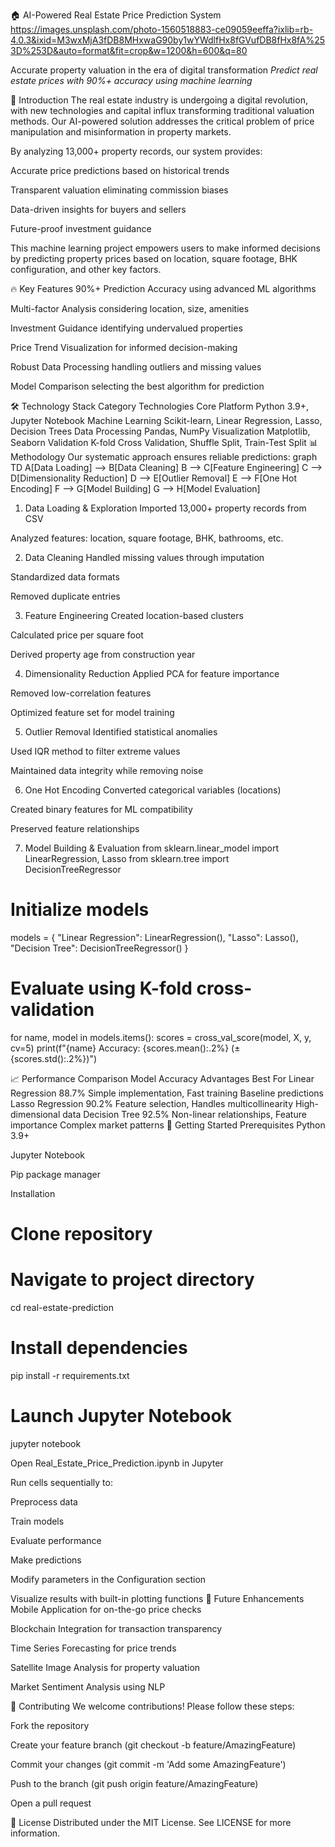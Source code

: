 🏠 AI-Powered Real Estate Price Prediction System
https://images.unsplash.com/photo-1560518883-ce09059eeffa?ixlib=rb-4.0.3&ixid=M3wxMjA3fDB8MHxwaG90by1wYWdlfHx8fGVufDB8fHx8fA%253D%253D&auto=format&fit=crop&w=1200&h=600&q=80

Accurate property valuation in the era of digital transformation
*Predict real estate prices with 90%+ accuracy using machine learning*

🌟 Introduction
The real estate industry is undergoing a digital revolution, with new technologies and capital influx transforming traditional valuation methods. Our AI-powered solution addresses the critical problem of price manipulation and misinformation in property markets.

By analyzing 13,000+ property records, our system provides:

Accurate price predictions based on historical trends

Transparent valuation eliminating commission biases

Data-driven insights for buyers and sellers

Future-proof investment guidance

This machine learning project empowers users to make informed decisions by predicting property prices based on location, square footage, BHK configuration, and other key factors.

🔥 Key Features
90%+ Prediction Accuracy using advanced ML algorithms

Multi-factor Analysis considering location, size, amenities

Investment Guidance identifying undervalued properties

Price Trend Visualization for informed decision-making

Robust Data Processing handling outliers and missing values

Model Comparison selecting the best algorithm for prediction

🛠️ Technology Stack
Category	Technologies
Core Platform	Python 3.9+, Jupyter Notebook
Machine Learning	Scikit-learn, Linear Regression, Lasso, Decision Trees
Data Processing	Pandas, NumPy
Visualization	Matplotlib, Seaborn
Validation	K-fold Cross Validation, Shuffle Split, Train-Test Split
📊 Methodology
Our systematic approach ensures reliable predictions:
graph TD
    A[Data Loading] --> B[Data Cleaning]
    B --> C[Feature Engineering]
    C --> D[Dimensionality Reduction]
    D --> E[Outlier Removal]
    E --> F[One Hot Encoding]
    F --> G[Model Building]
    G --> H[Model Evaluation]

1. Data Loading & Exploration
Imported 13,000+ property records from CSV

Analyzed features: location, square footage, BHK, bathrooms, etc.

2. Data Cleaning
Handled missing values through imputation

Standardized data formats

Removed duplicate entries

3. Feature Engineering
Created location-based clusters

Calculated price per square foot

Derived property age from construction year

4. Dimensionality Reduction
Applied PCA for feature importance

Removed low-correlation features

Optimized feature set for model training

5. Outlier Removal
Identified statistical anomalies

Used IQR method to filter extreme values

Maintained data integrity while removing noise

6. One Hot Encoding
Converted categorical variables (locations)

Created binary features for ML compatibility

Preserved feature relationships

7. Model Building & Evaluation
from sklearn.linear_model import LinearRegression, Lasso
from sklearn.tree import DecisionTreeRegressor

# Initialize models
models = {
    "Linear Regression": LinearRegression(),
    "Lasso": Lasso(),
    "Decision Tree": DecisionTreeRegressor()
}

# Evaluate using K-fold cross-validation
for name, model in models.items():
    scores = cross_val_score(model, X, y, cv=5)
    print(f"{name} Accuracy: {scores.mean():.2%} (± {scores.std():.2%})")

📈 Performance Comparison
Model	Accuracy	Advantages	Best For
Linear Regression	88.7%	Simple implementation, Fast training	Baseline predictions
Lasso Regression	90.2%	Feature selection, Handles multicollinearity	High-dimensional data
Decision Tree	92.5%	Non-linear relationships, Feature importance	Complex market patterns
🚀 Getting Started
Prerequisites
Python 3.9+

Jupyter Notebook

Pip package manager

Installation

# Clone repository

# Navigate to project directory
cd real-estate-prediction

# Install dependencies
pip install -r requirements.txt

# Launch Jupyter Notebook
jupyter notebook


Open Real_Estate_Price_Prediction.ipynb in Jupyter

Run cells sequentially to:

Preprocess data

Train models

Evaluate performance

Make predictions

Modify parameters in the Configuration section

Visualize results with built-in plotting functions
🎯 Future Enhancements
Mobile Application for on-the-go price checks

Blockchain Integration for transaction transparency

Time Series Forecasting for price trends

Satellite Image Analysis for property valuation

Market Sentiment Analysis using NLP

🤝 Contributing
We welcome contributions! Please follow these steps:

Fork the repository

Create your feature branch (git checkout -b feature/AmazingFeature)

Commit your changes (git commit -m 'Add some AmazingFeature')

Push to the branch (git push origin feature/AmazingFeature)

Open a pull request

📜 License
Distributed under the MIT License. See LICENSE for more information.
